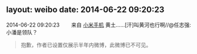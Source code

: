 layout: weibo
date: 2014-06-22 09:20:23
---
2014-06-22 09:20:23  &nbsp;&nbsp;&nbsp;&nbsp;&nbsp;&nbsp; 来自 <a href="http://app.weibo.com/t/feed/22zMnn" rel="nofollow">小米手机</a>
黄土……[汗]叫黄河也行啊//@任志强:小潘是领队？
>  抱歉，作者已设置仅展示半年内微博，此微博已不可见。 ​​​
